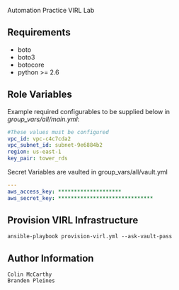 Automation Practice VIRL Lab

Requirements
------------

<ul>
<li>boto</li>
<li>boto3</li>
<li>botocore</li>
<li>python >= 2.6</li>
</ul>

Role Variables
--------------
Example required configurables to be supplied below in <i>group_vars/all/main.yml</i>:

```yaml
#These values must be configured
vpc_id: vpc-c4c7cda2
vpc_subnet_id: subnet-9e6884b2
region: us-east-1
key_pair: tower_rds
```

Secret Variables are vaulted in group_vars/all/vault.yml
```yaml
---
aws_access_key: ********************
aws_secret_key: ******************************
```

Provision VIRL Infrastructure
-----------------

```
ansible-playbook provision-virl.yml --ask-vault-pass
```

Author Information
------------------
```
Colin McCarthy
Branden Pleines
```
